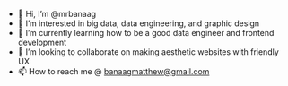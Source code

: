 - 👋 Hi, I’m @mrbanaag
- 👀 I’m interested in big data, data engineering, and graphic design
- 🌱 I’m currently learning how to be a good data engineer and frontend development
- 💞️ I’m looking to collaborate on making aesthetic websites with friendly UX
- 📫 How to reach me @ banaagmatthew@gmail.com

<!---
mrbanaag/mrbanaag is a ✨ special ✨ repository because its `README.md` (this file) appears on your GitHub profile.
You can click the Preview link to take a look at your changes.
--->

